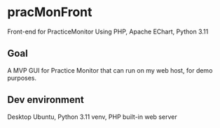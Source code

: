 # pracMonFront
Front-end for PracticeMonitor
Using PHP, Apache EChart, Python 3.11


## Goal
A MVP GUI for Practice Monitor that can run on my web host, for demo purposes.


## Dev environment

Desktop Ubuntu, Python 3.11 venv, PHP built-in web server

